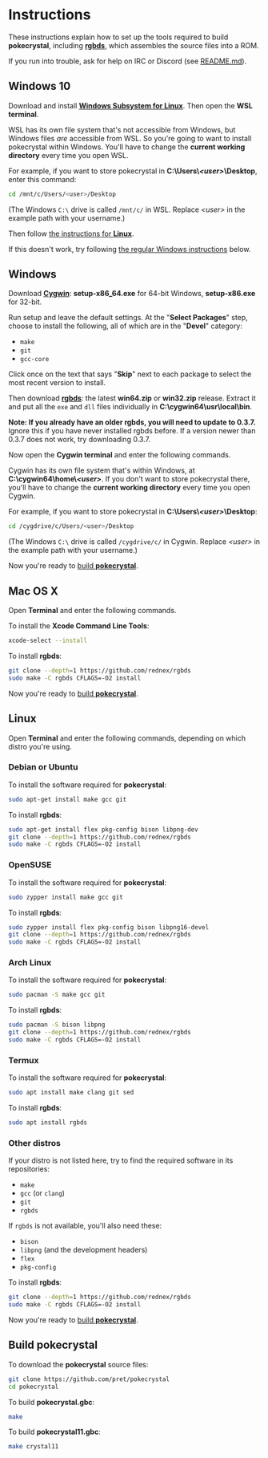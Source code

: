 # Instructions

These instructions explain how to set up the tools required to build **pokecrystal**, including [**rgbds**](https://github.com/rednex/rgbds), which assembles the source files into a ROM.

If you run into trouble, ask for help on IRC or Discord (see [README.md](README.md)).


## Windows 10

Download and install [**Windows Subsystem for Linux**](https://docs.microsoft.com/en-us/windows/wsl/install-win10). Then open the **WSL terminal**.

WSL has its own file system that's not accessible from Windows, but Windows files *are* accessible from WSL. So you're going to want to install pokecrystal within Windows. You'll have to change the **current working directory** every time you open WSL.

For example, if you want to store pokecrystal in **C:\Users\\*\<user>*\Desktop**, enter this command:

```bash
cd /mnt/c/Users/<user>/Desktop
```

(The Windows `C:\` drive is called `/mnt/c/` in WSL. Replace *\<user>* in the example path with your username.)

Then follow [the instructions for **Linux**](#linux).

If this doesn't work, try following [the regular Windows instructions](#windows) below.


## Windows

Download [**Cygwin**](http://cygwin.com/install.html): **setup-x86_64.exe** for 64-bit Windows, **setup-x86.exe** for 32-bit.

Run setup and leave the default settings. At the "**Select Packages**" step, choose to install the following, all of which are in the "**Devel**" category:

- `make`
- `git`
- `gcc-core`

Click once on the text that says "**Skip**" next to each package to select the most recent version to install.

Then download [**rgbds**](https://github.com/rednex/rgbds/releases/): the latest **win64.zip** or **win32.zip** release. Extract it and put all the `exe` and `dll` files individually in **C:\cygwin64\usr\local\bin**.

**Note: If you already have an older rgbds, you will need to update to 0.3.7.** Ignore this if you have never installed rgbds before. If a version newer than 0.3.7 does not work, try downloading 0.3.7.

Now open the **Cygwin terminal** and enter the following commands.

Cygwin has its own file system that's within Windows, at **C:\cygwin64\home\\*\<user>***. If you don't want to store pokecrystal there, you'll have to change the **current working directory** every time you open Cygwin.

For example, if you want to store pokecrystal in **C:\Users\\*\<user>*\Desktop**:

```bash
cd /cygdrive/c/Users/<user>/Desktop
```

(The Windows `C:\` drive is called `/cygdrive/c/` in Cygwin. Replace *\<user>* in the example path with your username.)

Now you're ready to [build **pokecrystal**](#build-pokecrystal).


## Mac OS X

Open **Terminal** and enter the following commands.

To install the **Xcode Command Line Tools**:

```bash
xcode-select --install
```

To install **rgbds**:

```bash
git clone --depth=1 https://github.com/rednex/rgbds
sudo make -C rgbds CFLAGS=-O2 install
```

Now you're ready to [build **pokecrystal**](#build-pokecrystal).


## Linux

Open **Terminal** and enter the following commands, depending on which distro you're using.

### Debian or Ubuntu

To install the software required for **pokecrystal**:

```bash
sudo apt-get install make gcc git
```

To install **rgbds**:

```bash
sudo apt-get install flex pkg-config bison libpng-dev
git clone --depth=1 https://github.com/rednex/rgbds
sudo make -C rgbds CFLAGS=-O2 install
```

### OpenSUSE

To install the software required for **pokecrystal**:

```bash
sudo zypper install make gcc git
```

To install **rgbds**:

```bash
sudo zypper install flex pkg-config bison libpng16-devel
git clone --depth=1 https://github.com/rednex/rgbds
sudo make -C rgbds CFLAGS=-O2 install
```

### Arch Linux

To install the software required for **pokecrystal**:

```bash
sudo pacman -S make gcc git
```

To install **rgbds**:

```bash
sudo pacman -S bison libpng
git clone --depth=1 https://github.com/rednex/rgbds
sudo make -C rgbds CFLAGS=-O2 install
```

### Termux

To install the software required for **pokecrystal**:

```bash
sudo apt install make clang git sed
```

To install **rgbds**:

```bash
sudo apt install rgbds
```

### Other distros

If your distro is not listed here, try to find the required software in its repositories:

- `make`
- `gcc` (or `clang`)
- `git`
- `rgbds`

If `rgbds` is not available, you'll also need these:

- `bison`
- `libpng` (and the development headers)
- `flex`
- `pkg-config`

To install **rgbds**:

```bash
git clone --depth=1 https://github.com/rednex/rgbds
sudo make -C rgbds CFLAGS=-O2 install
```

Now you're ready to [build **pokecrystal**](#build-pokecrystal).


## Build pokecrystal

To download the **pokecrystal** source files:

```bash
git clone https://github.com/pret/pokecrystal
cd pokecrystal
```

To build **pokecrystal.gbc**:

```bash
make
```

To build **pokecrystal11.gbc**:

```bash
make crystal11
```
